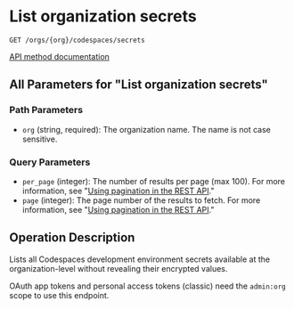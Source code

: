 # List organization secrets

`GET /orgs/{org}/codespaces/secrets`

[API method documentation](https://docs.github.com/rest/codespaces/organization-secrets#list-organization-secrets)

## All Parameters for "List organization secrets"

### Path Parameters

- `org` (string, required): The organization name. The name is not case sensitive.
### Query Parameters

- `per_page` (integer): The number of results per page (max 100). For more information, see "[Using pagination in the REST API](https://docs.github.com/rest/using-the-rest-api/using-pagination-in-the-rest-api)."
- `page` (integer): The page number of the results to fetch. For more information, see "[Using pagination in the REST API](https://docs.github.com/rest/using-the-rest-api/using-pagination-in-the-rest-api)."

## Operation Description

Lists all Codespaces development environment secrets available at the organization-level without revealing their encrypted
values.

OAuth app tokens and personal access tokens (classic) need the `admin:org` scope to use this endpoint.

